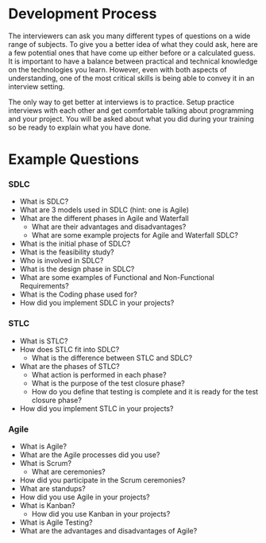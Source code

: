 # Development Process

The interviewers can ask you many different types of questions on a wide range of subjects. To give you a better idea of what they could ask, here are a few potential ones that have come up either before or a calculated guess. It is important to have a balance between practical and technical knowledge on the technologies you learn. However, even with both aspects of understanding, one of the most critical skills is being able to convey it in an interview setting.

The only way to get better at interviews is to practice. Setup practice interviews with each other and get comfortable talking about programming and your project. You will be asked about what you did during your training so be ready to explain what you have done.

# Example Questions

### SDLC
- What is SDLC?
- What are 3 models used in SDLC (hint: one is Agile)
- What are the different phases in Agile and Waterfall
    - What are their advantages and disadvantages?
    - What are some example projects for Agile and Waterfall SDLC?
- What is the initial phase of SDLC?
- What is the feasibility study?
- Who is involved in SDLC?
- What is the design phase in SDLC?
- What are some examples of Functional and Non-Functional Requirements?
- What is the Coding phase used for?
- How did you implement SDLC in your projects?

### STLC
- What is STLC?
- How does STLC fit into SDLC?
    - What is the difference between STLC and SDLC?
- What are the phases of STLC?
    - What action is performed in each phase?
    - What is the purpose of the test closure phase?
    - How do you define that testing is complete and it is ready for the test closure phase?
- How did you implement STLC in your projects?

### Agile
- What is Agile?
- What are the Agile processes did you use?
- What is Scrum?
    - What are ceremonies?
- How did you participate in the Scrum ceremonies?
- What are standups?
- How did you use Agile in your projects?
- What is Kanban?
    - How did you use Kanban in your projects?
- What is Agile Testing?
- What are the advantages and disadvantages of Agile?


